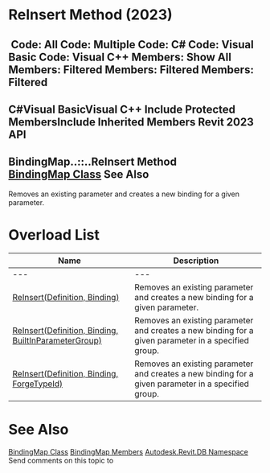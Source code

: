 # ReInsert Method (2023)

﻿
 Code: All Code: Multiple Code: C# Code: Visual Basic Code: Visual C++  Members: Show All Members: Filtered Members: Filtered Members: Filtered   
---  
C#Visual BasicVisual C++
Include Protected MembersInclude Inherited Members
Revit 2023 API  
---  
BindingMap..::..ReInsert Method   
[BindingMap Class](4ce777fb-ab30-6d15-d019-5b430223ac62.md "BindingMap Class") See Also  
---  
Removes an existing parameter and creates a new binding for a given parameter.
# Overload List
| Name | Description |
| --- | --- |
| --- | --- | --- |
| [ReInsert(Definition, Binding)](50ccd2e2-a484-e0a2-ef18-7ee552bf2e8a.md "ReInsert Method \(Definition, Binding\)") | Removes an existing parameter and creates a new binding for a given parameter. |
| [ReInsert(Definition, Binding, BuiltInParameterGroup)](7b613771-310d-6d89-4b69-475a68033f73.md "ReInsert Method \(Definition, Binding, BuiltInParameterGroup\)") | Removes an existing parameter and creates a new binding for a given parameter in a specified group. |
| [ReInsert(Definition, Binding, ForgeTypeId)](6dbdd2ef-e286-dc2a-8102-d6fbfef7e973.md "ReInsert Method \(Definition, Binding, ForgeTypeId\)") | Removes an existing parameter and creates a new binding for a given parameter in a specified group. |

# See Also
[BindingMap Class](4ce777fb-ab30-6d15-d019-5b430223ac62.md "BindingMap Class")
[BindingMap Members](2287445f-5a29-62d6-4450-ce54c492bdf7.md "BindingMap Members")
[Autodesk.Revit.DB Namespace](87546ba7-461b-c646-cbb1-2cb8f5bff8b2.md "Autodesk.Revit.DB Namespace")
Send comments on this topic to 